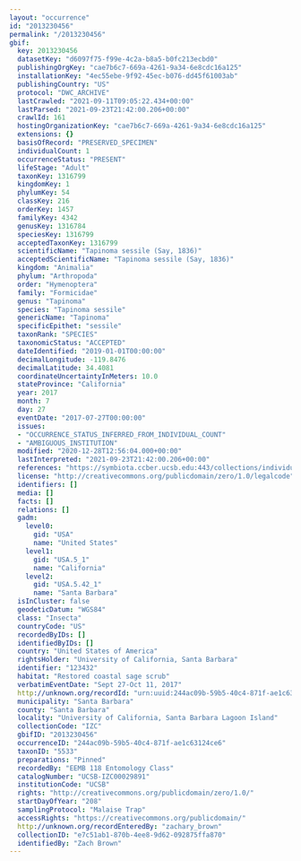 ```yaml
---
layout: "occurrence"
id: "2013230456"
permalink: "/2013230456"
gbif:
  key: 2013230456
  datasetKey: "d6097f75-f99e-4c2a-b8a5-b0fc213ecbd0"
  publishingOrgKey: "cae7b6c7-669a-4261-9a34-6e8cdc16a125"
  installationKey: "4ec55ebe-9f92-45ec-b076-dd45f61003ab"
  publishingCountry: "US"
  protocol: "DWC_ARCHIVE"
  lastCrawled: "2021-09-11T09:05:22.434+00:00"
  lastParsed: "2021-09-23T21:42:00.206+00:00"
  crawlId: 161
  hostingOrganizationKey: "cae7b6c7-669a-4261-9a34-6e8cdc16a125"
  extensions: {}
  basisOfRecord: "PRESERVED_SPECIMEN"
  individualCount: 1
  occurrenceStatus: "PRESENT"
  lifeStage: "Adult"
  taxonKey: 1316799
  kingdomKey: 1
  phylumKey: 54
  classKey: 216
  orderKey: 1457
  familyKey: 4342
  genusKey: 1316784
  speciesKey: 1316799
  acceptedTaxonKey: 1316799
  scientificName: "Tapinoma sessile (Say, 1836)"
  acceptedScientificName: "Tapinoma sessile (Say, 1836)"
  kingdom: "Animalia"
  phylum: "Arthropoda"
  order: "Hymenoptera"
  family: "Formicidae"
  genus: "Tapinoma"
  species: "Tapinoma sessile"
  genericName: "Tapinoma"
  specificEpithet: "sessile"
  taxonRank: "SPECIES"
  taxonomicStatus: "ACCEPTED"
  dateIdentified: "2019-01-01T00:00:00"
  decimalLongitude: -119.8476
  decimalLatitude: 34.4081
  coordinateUncertaintyInMeters: 10.0
  stateProvince: "California"
  year: 2017
  month: 7
  day: 27
  eventDate: "2017-07-27T00:00:00"
  issues:
  - "OCCURRENCE_STATUS_INFERRED_FROM_INDIVIDUAL_COUNT"
  - "AMBIGUOUS_INSTITUTION"
  modified: "2020-12-28T12:56:04.000+00:00"
  lastInterpreted: "2021-09-23T21:42:00.206+00:00"
  references: "https://symbiota.ccber.ucsb.edu:443/collections/individual/index.php?occid=123432"
  license: "http://creativecommons.org/publicdomain/zero/1.0/legalcode"
  identifiers: []
  media: []
  facts: []
  relations: []
  gadm:
    level0:
      gid: "USA"
      name: "United States"
    level1:
      gid: "USA.5_1"
      name: "California"
    level2:
      gid: "USA.5.42_1"
      name: "Santa Barbara"
  isInCluster: false
  geodeticDatum: "WGS84"
  class: "Insecta"
  countryCode: "US"
  recordedByIDs: []
  identifiedByIDs: []
  country: "United States of America"
  rightsHolder: "University of California, Santa Barbara"
  identifier: "123432"
  habitat: "Restored coastal sage scrub"
  verbatimEventDate: "Sept 27-Oct 11, 2017"
  http://unknown.org/recordId: "urn:uuid:244ac09b-59b5-40c4-871f-ae1c63124ce6"
  municipality: "Santa Barbara"
  county: "Santa Barbara"
  locality: "University of California, Santa Barbara Lagoon Island"
  collectionCode: "IZC"
  gbifID: "2013230456"
  occurrenceID: "244ac09b-59b5-40c4-871f-ae1c63124ce6"
  taxonID: "5533"
  preparations: "Pinned"
  recordedBy: "EEMB 118 Entomology Class"
  catalogNumber: "UCSB-IZC00029891"
  institutionCode: "UCSB"
  rights: "http://creativecommons.org/publicdomain/zero/1.0/"
  startDayOfYear: "208"
  samplingProtocol: "Malaise Trap"
  accessRights: "https://creativecommons.org/publicdomain/"
  http://unknown.org/recordEnteredBy: "zachary_brown"
  collectionID: "e7c51ab1-870b-4ee8-9d62-092875ffa870"
  identifiedBy: "Zach Brown"
---
```

